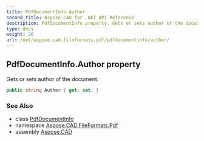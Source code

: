```yaml
---
title: PdfDocumentInfo.Author
second_title: Aspose.CAD for .NET API Reference
description: PdfDocumentInfo property. Gets or sets author of the document
type: docs
weight: 20
url: /net/aspose.cad.fileformats.pdf/pdfdocumentinfo/author/
---
```

## PdfDocumentInfo.Author property

Gets or sets author of the document.

```csharp
public string Author { get; set; }
```

### See Also

* class [PdfDocumentInfo](../)
* namespace [Aspose.CAD.FileFormats.Pdf](../../../aspose.cad.fileformats.pdf/)
* assembly [Aspose.CAD](../../../)


